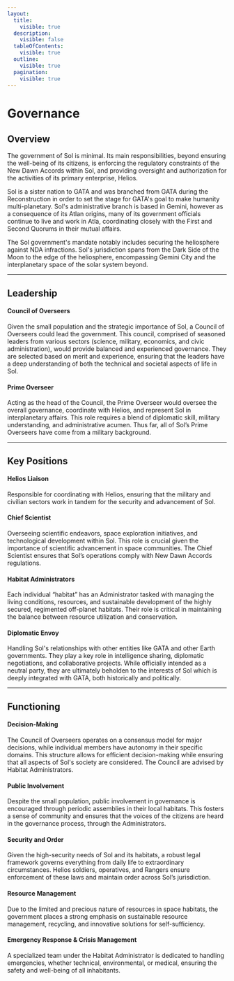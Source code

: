 ```yaml
---
layout:
  title:
    visible: true
  description:
    visible: false
  tableOfContents:
    visible: true
  outline:
    visible: true
  pagination:
    visible: true
---
```


# Governance

## Overview

The government of Sol is minimal. Its main responsibilities, beyond ensuring the well-being of its citizens, is enforcing the regulatory constraints of the New Dawn Accords within Sol, and providing oversight and authorization for the activities of its primary enterprise, Helios.

Sol is a sister nation to GATA and was branched from GATA during the Reconstruction in order to set the stage for GATA's goal to make humanity multi-planetary. Sol's administrative branch is based in Gemini, however as a consequence of its Atlan origins, many of its government officials continue to live and work in Atla, coordinating closely with the First and Second Quorums in their mutual affairs.

The Sol government's mandate notably includes securing the heliosphere against NDA infractions. Sol's jurisdiction spans from the Dark Side of the Moon to the edge of the heliosphere, encompassing Gemini City and the interplanetary space of the solar system beyond.

***

## Leadership

#### Council of Overseers

Given the small population and the strategic importance of Sol, a Council of Overseers could lead the government. This council, comprised of seasoned leaders from various sectors (science, military, economics, and civic administration), would provide balanced and experienced governance. They are selected based on merit and experience, ensuring that the leaders have a deep understanding of both the technical and societal aspects of life in Sol.

#### Prime Overseer

Acting as the head of the Council, the Prime Overseer would oversee the overall governance, coordinate with Helios, and represent Sol in interplanetary affairs. This role requires a blend of diplomatic skill, military understanding, and administrative acumen. Thus far, all of Sol’s Prime Overseers have come from a military background.

***

## Key Positions

#### Helios Liaison

Responsible for coordinating with Helios, ensuring that the military and civilian sectors work in tandem for the security and advancement of Sol.

#### Chief Scientist

Overseeing scientific endeavors, space exploration initiatives, and technological development within Sol. This role is crucial given the importance of scientific advancement in space communities. The Chief Scientist ensures that Sol’s operations comply with New Dawn Accords regulations.

#### Habitat Administrators

Each individual “habitat” has an Administrator tasked with managing the living conditions, resources, and sustainable development of the highly secured, regimented off-planet habitats. Their role is critical in maintaining the balance between resource utilization and conservation.

#### Diplomatic Envoy

Handling Sol's relationships with other entities like GATA and other Earth governments. They play a key role in intelligence sharing, diplomatic negotiations, and collaborative projects. While officially intended as a neutral party, they are ultimately beholden to the interests of Sol which is deeply integrated with GATA, both historically and politically.

***

## Functioning

#### **Decision-Making**

The Council of Overseers operates on a consensus model for major decisions, while individual members have autonomy in their specific domains. This structure allows for efficient decision-making while ensuring that all aspects of Sol's society are considered. The Council are advised by Habitat Administrators.

#### **Public Involvement**

Despite the small population, public involvement in governance is encouraged through periodic assemblies in their local habitats. This fosters a sense of community and ensures that the voices of the citizens are heard in the governance process, through the Administrators.

#### **Security and Order**

Given the high-security needs of Sol and its habitats, a robust legal framework governs everything from daily life to extraordinary circumstances. Helios soldiers, operatives, and Rangers ensure enforcement of these laws and maintain order across Sol’s jurisdiction.

#### **Resource Management**

Due to the limited and precious nature of resources in space habitats, the government places a strong emphasis on sustainable resource management, recycling, and innovative solutions for self-sufficiency.

#### **Emergency Response & Crisis Management**

A specialized team under the Habitat Administrator is dedicated to handling emergencies, whether technical, environmental, or medical, ensuring the safety and well-being of all inhabitants.

